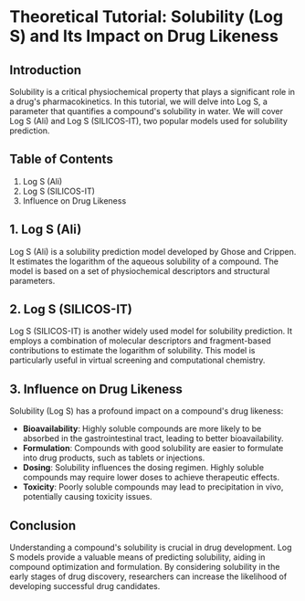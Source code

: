# Theoretical Tutorial: Solubility (Log S) and Its Impact on Drug Likeness

## Introduction
Solubility is a critical physiochemical property that plays a significant role in a drug's pharmacokinetics. In this tutorial, we will delve into Log S, a parameter that quantifies a compound's solubility in water. We will cover Log S (Ali) and Log S (SILICOS-IT), two popular models used for solubility prediction.

## Table of Contents
1. Log S (Ali)
2. Log S (SILICOS-IT)
3. Influence on Drug Likeness

## 1. Log S (Ali)
Log S (Ali) is a solubility prediction model developed by Ghose and Crippen. It estimates the logarithm of the aqueous solubility of a compound. The model is based on a set of physiochemical descriptors and structural parameters. 

## 2. Log S (SILICOS-IT)
Log S (SILICOS-IT) is another widely used model for solubility prediction. It employs a combination of molecular descriptors and fragment-based contributions to estimate the logarithm of solubility. This model is particularly useful in virtual screening and computational chemistry.

## 3. Influence on Drug Likeness
Solubility (Log S) has a profound impact on a compound's drug likeness:
- **Bioavailability**: Highly soluble compounds are more likely to be absorbed in the gastrointestinal tract, leading to better bioavailability.
- **Formulation**: Compounds with good solubility are easier to formulate into drug products, such as tablets or injections.
- **Dosing**: Solubility influences the dosing regimen. Highly soluble compounds may require lower doses to achieve therapeutic effects.
- **Toxicity**: Poorly soluble compounds may lead to precipitation in vivo, potentially causing toxicity issues.

## Conclusion
Understanding a compound's solubility is crucial in drug development. Log S models provide a valuable means of predicting solubility, aiding in compound optimization and formulation. By considering solubility in the early stages of drug discovery, researchers can increase the likelihood of developing successful drug candidates.